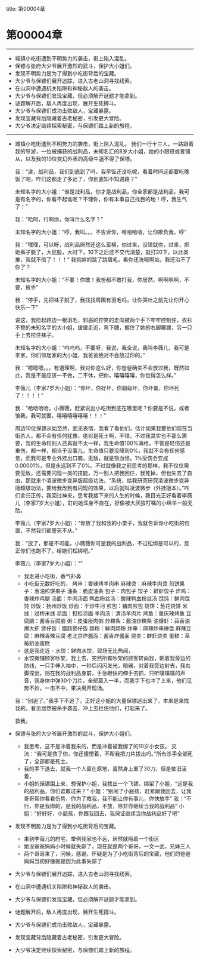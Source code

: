 title: 第00004章
# 第00004章
-------------------------------------------------
- 城镇小吃街遭到不明势力的袭击，街上陷入混乱。
- 保镖与张府大少爷展开激烈的武斗，保护大小姐们。
- 发现不明势力是为了得到小吃街背后的宝藏。
- 大少爷与保镖们展开追踪，进入古老山洞寻找线索。
- 在山洞中遭遇机关陷阱和神秘敌人的袭击。
- 大少爷与保镖们发现宝藏，但必须解开谜题才能拿到。
- 谜题解开后，敌人再度出现，展开生死搏斗。
- 大少爷与保镖们成功击败敌人，宝藏暴露。
- 发现宝藏背后隐藏着古老秘密，引发更大冒险。
- 大少爷决定继续探索秘密，与保镖们踏上新的旅程。
-------------------------------------------------

- 城镇小吃街遭到不明势力的袭击，街上陷入混乱。
    我们一行十三人，一路跟着我的导游，一位被捕获的战利品，未知名汇的8岁大小姐，她的小跟班或者铺从，以及我的10位变幻外表的高级牛逼不得了保镖。

    我：“诶，战利品，我们到底到了吗，我早饭还没吃呢，看着时间这都要吃晚饭了吧，咋们这都走了多远了，你到底知不知道路？”

    未知名字的大小姐：“谁是战利品，你才是战利品，你全家都是战利品，我可是有名字的，你看不起谁呢？不理你，你有本事自己找目的地！哼，我生气了！”

    我：“哈呵，行啊你，你叫什么名字？”

    未知名字的大小姐：“哼，我叫。。。不告诉你，哈哈哈哈，让你欺负我，哼“

    我：”嘿嘿，可以呀，战利品居然还这么蛮横，你过来，没错就你，过来，把她裤子脱了，大屁股，大时下，10下之后还不交代清楚，就打20下，以此类推，我就不信了！！！“ 我挑衅的跳了跳眉毛，看你还洗哦啊站，我还治不了你了？

    未知名字的大小姐：“不要！你敢！我爸都不敢打我，你居然，啊啊啊啊，不要，放手”

    我：“停手，先把袜子脱了，我找找周围有羽毛吗，让你哭吐之前先让你开心快乐一下”

    说这，我捡起路边一根羽毛，邪恶的狞笑的走向被两个手下牢牢控制住，衣衫不整的未知名字的大小姐，缓缓走近，弯下腰，握住了她的右脚脚踝，另一只手上去拉住袜子。

    未知名字的大小姐：“呜呜呜，不要呀，我说，我全说，我叫李薇儿，我可是李家，你们邻居家的大小姐，我爸爸绝对不会放过你的。”

    我：“嗯嗯嗯。。。有道理啊，我对你这么好，你爸爸确实不会放过我，既然如此，我是不是应该一不做，二不休，把你，嘻嘻嘻嘻，你觉得怎么样。”

    李薇儿（李家7岁大小姐）：“你坏，你好坏，你超级坏，你坏蛋，你坏死了！！！！”

    我：“哈哈哈哈，小薇薇，赶紧说出小吃街到底在哪里呢？你要是不说，或者骗我，我可就要，嘻嘻嘻嘻嘻嘻！！！”

    周边10位保镖从始至终，面无表情，我看了看他们，估计如果我要他们现在当街杀人，都不会有任何犹豫，绝对是死士啊，不错，不过我其实也不那么需要，我的生命和别人还真就不太一样，我生命值100%满格，不管是轻伤还是重伤，都一样，相当于没事儿，生命值只要没降到0%，我就不会有任何感觉，而我可是专业外挂出口商，无敌，就是锁血怪，1%受伤会变成0.00001%，但是永远到不了0%。不过就像我之前思考的那样，我不仅仅需要无敌，还需要闪现一类的技能，万一别人把我困住，我死掉，但也失去了自由，那就来个凌波微步变异版超级功法，“系统，给我研究研究凌波微步变异版超级功法，要给我改到有闪现的效果，以后就叫凌波微步（外挂版本）。”咋们言归正传，我回过神来，思考我接下来的人生的时候，我目光正好看着李薇儿（李家7岁大小姐），耵的她浑身不自在，好像被大灰狼叮嘱的小绵羊一般无助。

    李薇儿（李家7岁大小姐）：“你放了我和我的小栗子，我就告诉你小吃街的位置，不然我们都誓死不从。”

    我：“放了，那是不可能，小薇薇你可是我的战利品，不过松绑是可以的，反正你们也跑不了，给她们松绑吧。”

    李薇儿（李家7岁大小姐）：“”

    - 我走进小吃街，香气扑鼻
    - 小吃街无数好吃的， 
        烤串：香辣烤羊肉串
    麻辣烫：麻辣牛肉烫
    煎饼果子：葱油煎饼果子
    油条：脆皮油条
    包子：肉包子
    饺子：鲜虾饺子
    炸鸡：香辣炸鸡腿
    汤面：牛肉汤面
    鸭血粉丝汤：酸辣鸭血粉丝汤
    馄饨：鲜肉馄饨
    炒饭：扬州炒饭
    炒面：干炒牛河
    煎包：猪肉煎包
    烧饼：葱花烧饼
    米线：过桥米线
    凉面：担担凉面
    羊肉汤：清汤羊肉片
    烤鱼：重庆辣烤鱼
    豆腐脑：酱香豆腐脑
    粥：皮蛋瘦肉粥
    炒粿条：酱油炒粿条
    油爆虾：蒜香油爆大虾
    煲仔饭：腊肠煲仔饭
    肠粉：鲜肉肠粉
    炸串：麻辣炸串拼盘
    麻辣豆腐：麻辣香辣豆腐
    老北京炸酱面：酱香炸酱面
    烧卖：鲜虾烧卖
    蛋糕：草莓奶油蛋糕
    - 这是我走近 -     水饺：鲜肉水饺，现场无比热闹，
    - 水饺摊铺顾客吵架，我上去，突然所有吵架的顾客转向我，朝着我旁边的防线，一只手伸入袖中，一秒后闪闪发光，暗器，对着我旁边射去，我右脚探出，挡在我的战利品身前，手急眼快的伸手去抓，只听噗噗噗的声音，我身体中弹30个刀片，全部莫入一半，而我手下也冲了上来，他们见势不妙，一击不中，果决离开现场。

    我：“别追了。”我手下不追了，正好这小姐的大量保镖追出来了，本来是来找我的，看见居然被杀手袭击，冲上去拦住他们，打起来了。

    救我。

- 保镖与张府大少爷展开激烈的武斗，保护大小姐们。
    - 我思考，这不是冲着我来的，而是冲着被我绑了的10岁小女孩。
    交流：“我可是救了你，你还傻愣着，不帮我把刀片拔出吗。”所有杀手全部死了，全部都是死士。
    - 我的手下退去，就我一个人留在原地，虽然身上重了30刀，但是依旧活着，
    - 小姐的保镖围上来，想保护小姐，我拔出一个飞镖，绑架了小姐，“这是我的战利品，你们谁敢过来？”
    小姐：“别闹了小屁孩，赶紧跟我回去，让我哥哥帮你看看伤势，你为了救我，我不能让你有事儿，你快放手”
    我：“不行，你是我绑的，是我的战利品，不放，除非你继续当我的战利品”
    小姐：“好好好，小屁孩，你跟我回去，我保证继续当你战利品好了吧”
- 发现不明势力是为了得到小吃街背后的宝藏。
    - 来到李薇儿的府宅，举例我家也不远，居然就隔着一个街区
    - 她没爸爸妈妈小时候就失踪了，现在就是两个哥哥，一文一武，兄妹三人
    - 两个哥哥来了，问候，感谢，怀疑是为了小吃街背后的宝藏，他们的爸爸妈妈当初好像就是因为此事失踪了
- 大少爷与保镖们展开追踪，进入古老山洞寻找线索。
- 在山洞中遭遇机关陷阱和神秘敌人的袭击。
- 大少爷与保镖们发现宝藏，但必须解开谜题才能拿到。
- 谜题解开后，敌人再度出现，展开生死搏斗。
- 大少爷与保镖们成功击败敌人，宝藏暴露。
- 发现宝藏背后隐藏着古老秘密，引发更大冒险。
- 大少爷决定继续探索秘密，与保镖们踏上新的旅程。